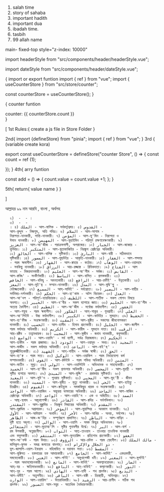 1. salah time
2. story of sahaba
3. important hadith
4. important dua
5. ibadah time.
6. tasbih
7. 99 allah name

main- fixed-top style="z-index: 10000"

import headerStyle from "src/components/header/headerStyle.vue";

import dateStyle from "src/components/header/dateStyle.vue";

{ import or export funtion
import { ref } from "vue";
import { useCounterStore } from "src/store/counter";

const counterStore = useCounterStore();
}

{ counter funtion

<div>counter: {{ counterStore.count }}</div>
<q-btn label="Add" @click="counterStore.add" />
<q-btn label="Subtract" @click="counterStore.subtruct" />
}

<!--import or export system for Store -->

[
  1st Rules:{
  create a js file in Store Folder
  }

  2nd{
  import {defineStore} from "pinia";
  import { ref } from "vue";
  }
  3rd {
  (variable create kora)

  export const useCounterStore = defineStore("counter Store", () => {
  const count = ref (1);

  });
  }
  4th{
  arry funtion

  const add = () => {
  count.value = count.value +1;
  };
  }

  5th{
  return{
  value name
  }
}

]




 আল্লাহর ৯৯ নাম আরবি , বাংলা , অর্থসহ </p>

      ২)  -  - ।
      ৩)  -  -
      । ৪) الملك - আল-মালিক - সর্বকর্তৃত্বময়। ৫) القدوس -
      আল-কুদ্দুস - নিষ্কলুষ, অতি পবিত্র। ৬) السلام - আস-সালাম -
      নিরাপত্তা-দানকারী, শান্তি-দানকারী। ৭) المؤمن - আল-মু'মিন - নিরাপত্তা ও
      ঈমান দানকারী। ৮) المهيمن - আল-মুহাইমিন - পরিপূর্ন রক্ষণাবেক্ষণকারী। ৯)
      العزيز - আল-আ'জীজ - পরাক্রমশালী, অপরাজেয়। ১০) الجبار - আল-জাব্বার -
      দুর্নিবার। ১১) المتكبر - আল-মুতাকাব্বিইর - নিরঙ্কুশ শ্রেষ্ঠত্বের অধিকারী।
      ১২) الخالق - আল-খালিক্ব - সৃষ্টিকর্তা। ১৩) البارئ - আল-বারী - সঠিকভাবে
      সৃষ্টিকারী। ১৪) المصور - আল-মুছউইর - আকৃতি-দানকারী। ১৫) الغفار - আল-গফ্ফার
      - পরম ক্ষমাশীল। ১৬) القهار - আল-ক্বাহার - কঠোর। ১৭) الوهاب - আল-ওয়াহ্হাব
      - সবকিছু দানকারী। ১৮) الرزاق - আর-রজ্জাক্ব - রিযিকদাতা। ১৯) الفتاح - আল
      ফাত্তাহ - বিজয়দানকারী। ২০) العليم - আল-আ'লীম - সর্বজ্ঞ। ২১) القابض -
      আল-ক্ববিদ্ব' - সংকীর্ণকারী। ২২) الباسط - আল-বাসিত - প্রশস্তকারী। ২৩)
      الخافض - আল-খফিদ্বু - অবনতকারী। ২৪) الرافع - আর-রফীই' - উন্নতকারী। ২৫)
      المعز - আল-মুই'জ্ব - সম্মান-দানকারী। ২৬) المذل - আল-মুদ্বি'ল্লু -
      বেইজ্জতকারী। ২৭) السميع - আস্-সামিই' - সর্বশ্রোতা। ২৮) البصير - আল-বাছীর -
      সর্ববিষয়-দর্শনকারী। ২৯) الحكم - আল-হা'কাম - অটল বিচারক। ৩০) العدل -
      আল-আ'দল - পরিপূর্ণ-ন্যায়বিচারক। ৩১) اللطيف - আল-লাতীফ - সকল গোপন বিষয়ে
      অবগত। ৩২) الخبير - আল-খ'বীর - সকল ব্যাপারে জ্ঞাত। ৩৩) الحليم - আল-হা'লীম -
      অত্যন্ত ধৈর্যশীল। ৩৪) العظيم - আল-আ'জীম - সর্বোচ্চ মর্যাদাশীল। ৩৫) الغفور
      - আল-গফুর - পরম ক্ষমাশীল। ৩৬) الشكور - আশ্-শাকুর - গুনগ্রাহী। ৩৭) العلي -
      আল-আ'লিইউ - উচ্চ মর্যাদাশীল। ৩৮) الكبير - আল-কাবিইর - সুমহান। ৩৯) الحفيظ -
      আল-হা'ফীজ - সংরক্ষণকারী। ৪০) المقيت - আল-মুক্বীত - সকলের জীবনোপকরণ
      দানকারী। ৪১) الحسيب - আল-হাসীব - হিসাব গ্রহণকারী। ৪২) الجليل - আল-জালীল -
      পরম মর্যাদার অধিকারী। ৪৩) الكريم - আল-কারীম - সুমহান দাতা। ৪৪) الرقيب -
      আর-রক্বীব - তত্ত্বাবধায়ক। ৪৫) المجيب - আল-মুজীব - জবাব দানকারী, কবুলকারী।
      ৪৬) الواسع - আল-ওয়াসি' - সর্ব ব্যাপী, সর্বত্র বিরাজমান। ৪৭) الحكيم -
      আল-হাকীম - পরম প্রজ্ঞাময়। ৪৮) الودود - আল-ওয়াদুদ - সদয়। ৪৯) المجيد -
      আল-মাজীদ - সকল মর্যাদার অধিকারী। ৫০) الباعث - আল-বাই'ছ' -
      পুনুরুজ্জীবিতকারী। ৫১) الشهيد - আশ্-শাহীদ - সর্বজ্ঞ স্বাক্ষী। ৫২) الحق -
      আল-হা'ক্ব - পরম সত্য। ৫৩) الوكيل - আল-ওয়াকিল - পরম নির্ভরযোগ্য কর্ম
      সম্পাদনকারী। ৫৪) القوي - আল-ক্বউইউ - পরম শক্তির অধিকারী। ৫৫) المتين -
      আল-মাতীন - সুদৃঢ়। ৫৬) الولي - আল-ওয়ালিইউ - অভিভাবক ও সাহায্যকারী। ৫৭)
      الحميد - আল-হা'মীদ - সকল প্রশংসার অধিকারী। ৫৮) المحصي - আল-মুহছী - সকল
      সৃষ্টির ব্যপারে অবগত। ৫৯) المبدئ - আল-মুব্দি' - প্রথমবার সৃষ্টিকর্তা। ৬০)
      المعيد - আল-মুঈ'দ - পুনরায় সৃষ্টিকর্তা। ৬১) المحيي - আল-মুহ'য়ী - জীবন
      দানকারী। ৬২) المميت - আল-মুমীত - মৃত্যু দানকারী। ৬৩) الحي - আল-হাইয়্যু -
      চিরঞ্জীব। ৬৪) القيوم - আল-ক্বাইয়্যুম - সমস্তকিছুর ধারক ও সংরক্ষণকারী। ৬৫)
      الواجد - আল-ওয়াজিদ - অফুরন্ত ভান্ডারের অধিকারী। ৬৬) الماجد - আল-মাজিদ -
      শ্রেষ্ঠত্বের অধিকারী। ৬৭) الواحد - আল-ওয়াহি'দ - এক ও অদ্বিতীয়। ৬৮) الصمد
      - আছ্-ছমাদ - অমুখাপেক্ষী। ৬৯) القادر - আল-ক্বদির - সর্বশক্তিমান। ৭০)
      المقتدر - আল-মুক্ব্তাদির - নিরঙ্কুশ সিদ্বান্তের অধিকারী। ৭১) المقدم -
      আল-মুক্বদ্দিম - অগ্রসারক। ৭২) المؤخر - আল-মুয়াক্খির - অবকাশ দানকারী। ৭৩)
      الأول - আল-আউয়াল - অনাদি। ৭৪) الأخر - আল-আখির - অনন্ত, সর্বশেষ। ৭৫)
      الظاهر - আজ-জ'হির - সম্পূর্নরূপে প্রকাশিত। ৭৬) الباطن - আল-বাত্বিন -
      দৃষ্টি হতে অদৃশ্য। ৭৭) الوالي - আল-ওয়ালি - সমস্ত কিছুর অভিভাবক। ৭৮)
      المتعالي - আল-মুতাআ'লি - সৃষ্টির গুনাবলীর উর্দ্ধে। ৭৯) البر - আল-বার্প -
      রম উপকারী, অণুগ্রহশীল। ৮০) التواب - আত্-তাওয়াব - তাওবার তাওফিক দানকারী
      এবং কবুলকারী। ৮১) المنتقم - আল-মুনতাক্বিম - প্রতিশোধ গ্রহণকারী। ৮২) العفو
      আল-আ'ফঊ - পরম উদার। ৮৩) الرؤوف - আর-রউফ - পরম স্নেহশীল। ৮৪) مالك الملك -
      মালিকুল-মুলক - সমগ্র জগতের বাদশাহ্। ৮৫) ذو الجلال والإكرام -
      যুল-জালালি-ওয়াল-ইকরাম - মহিমান্বিত ও দয়াবান সত্তা। ৮৬) المقسط -
      আল-মুক্ব্সিত - হকদারের হক আদায়কারী। ৮৭) الجامع - আল-জামিই' - একত্রকারী,
      সমবেতকারী। ৮৮) الغني - আল-গণিই' - অমুখাপেক্ষী ধনী। ৮৯) المغني - আল-মুগণিই'
      - পরম অভাবমোচনকারী। ৯০) المانع - আল-মানিই' - অকল্যানরোধক। ৯১) الضار -
      আয্-যর - ক্ষতিসাধনকারী। ৯২) النافع - আন্-নাফিই' - কল্যাণকারী। ৯৩) النور -
      আন্-নূর - পরম আলো। ৯৪) الهادي - আল-হাদী - পথ প্রদর্শক। ৯৫) البديع -
      আল-বাদীই' - অতুলনীয়। ৯৬) الباقي - আল-বাক্বী - চিরস্থায়ী, অবিনশ্বর। ৯৭)
      الوارث - আল-ওয়ারিস' - উত্তরাধিকারী। ৯৮) الرشيد - আর-রাশীদ - সঠিক পথ
      প্রদর্শক। ৯৯) الصبور আস-সবুর - অত্যধিক ধৈর্যধারণকারী।
